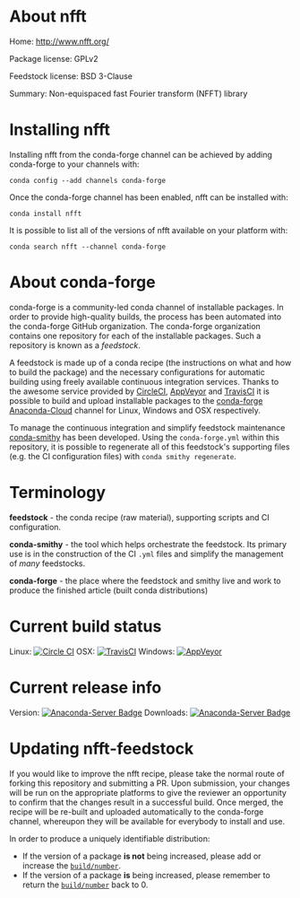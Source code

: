About nfft
==========

Home: http://www.nfft.org/

Package license: GPLv2

Feedstock license: BSD 3-Clause

Summary: Non-equispaced fast Fourier transform (NFFT) library



Installing nfft
===============

Installing nfft from the conda-forge channel can be achieved by adding conda-forge to your channels with:

```
conda config --add channels conda-forge
```

Once the conda-forge channel has been enabled, nfft can be installed with:

```
conda install nfft
```

It is possible to list all of the versions of nfft available on your platform with:

```
conda search nfft --channel conda-forge
```


About conda-forge
=================

conda-forge is a community-led conda channel of installable packages.
In order to provide high-quality builds, the process has been automated into the
conda-forge GitHub organization. The conda-forge organization contains one repository 
for each of the installable packages. Such a repository is known as a *feedstock*.

A feedstock is made up of a conda recipe (the instructions on what and how to build
the package) and the necessary configurations for automatic building using freely
available continuous integration services. Thanks to the awesome service provided by
[CircleCI](https://circleci.com/), [AppVeyor](http://www.appveyor.com/)
and [TravisCI](https://travis-ci.org/) it is possible to build and upload installable
packages to the [conda-forge](https://anaconda.org/conda-forge)
[Anaconda-Cloud](http://docs.anaconda.org/) channel for Linux, Windows and OSX respectively.

To manage the continuous integration and simplify feedstock maintenance
[conda-smithy](http://github.com/conda-forge/conda-smithy) has been developed.
Using the ``conda-forge.yml`` within this repository, it is possible to regenerate all of
this feedstock's supporting files (e.g. the CI configuration files) with ``conda smithy regenerate``.


Terminology
===========

**feedstock** - the conda recipe (raw material), supporting scripts and CI configuration.

**conda-smithy** - the tool which helps orchestrate the feedstock.
                   Its primary use is in the construction of the CI ``.yml`` files
                   and simplify the management of *many* feedstocks.

**conda-forge** - the place where the feedstock and smithy live and work to
                  produce the finished article (built conda distributions)

Current build status
====================

Linux: [![Circle CI](https://circleci.com/gh/conda-forge/nfft-feedstock.svg?style=svg)](https://circleci.com/gh/conda-forge/nfft-feedstock)
OSX: [![TravisCI](https://travis-ci.org/conda-forge/nfft-feedstock.svg?branch=master)](https://travis-ci.org/conda-forge/nfft-feedstock) 
Windows: [![AppVeyor](https://ci.appveyor.com/api/projects/status/github/conda-forge/nfft-feedstock?svg=True)](https://ci.appveyor.com/project/conda-forge/nfft-feedstock/branch/master)

Current release info
====================
Version: [![Anaconda-Server Badge](https://anaconda.org/conda-forge/nfft/badges/version.svg)](https://anaconda.org/conda-forge/nfft)
Downloads: [![Anaconda-Server Badge](https://anaconda.org/conda-forge/nfft/badges/downloads.svg)](https://anaconda.org/conda-forge/nfft)


Updating nfft-feedstock
=======================

If you would like to improve the nfft recipe, please take the normal
route of forking this repository and submitting a PR. Upon submission, your changes will
be run on the appropriate platforms to give the reviewer an opportunity to confirm that the
changes result in a successful build. Once merged, the recipe will be re-built and uploaded
automatically to the conda-forge channel, whereupon they will be available for everybody to
install and use.

In order to produce a uniquely identifiable distribution:
 * If the version of a package **is not** being increased, please add or increase
   the [``build/number``](http://conda.pydata.org/docs/building/meta-yaml.html#build-number-and-string). 
 * If the version of a package **is** being increased, please remember to return
   the [``build/number``](http://conda.pydata.org/docs/building/meta-yaml.html#build-number-and-string)
   back to 0.
